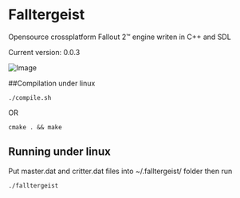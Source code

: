 Falltergeist
============

Opensource crossplatform Fallout 2™ engine writen in C++ and SDL

Current version: 0.0.3

![Image](http://alexeevdv.ru/falltergeist/falltergeist.png)

##Compilation under linux
```
./compile.sh
```
OR
```
cmake . && make
```

## Running under linux

Put master.dat and critter.dat files into ~/.falltergeist/ folder
then run 
```
./falltergeist
```

